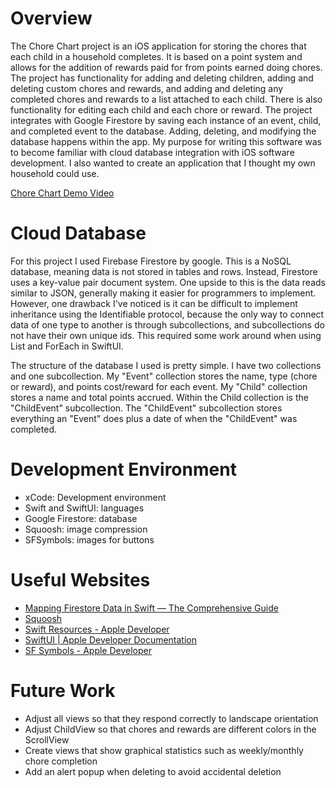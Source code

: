# Overview

The Chore Chart project is an iOS application for storing the chores that each child in a household completes. It is based on a point system and allows for the addition of rewards paid for from points earned doing chores. The project has functionality for adding and deleting children, adding and deleting custom chores and rewards, and adding and deleting any completed chores and rewards to a list attached to each child. There is also functionality for editing each child and each chore or reward. The project integrates with Google Firestore by saving each instance of an event, child, and completed event to the database. Adding, deleting, and modifying the database happens within the app. My purpose for writing this software was to become familiar with cloud database integration with iOS software development. I also wanted to create an application that I thought my own household could use.

[Chore Chart Demo Video](https://youtu.be/oMUB2KnIjTg)

# Cloud Database

For this project I used Firebase Firestore by google. This is a NoSQL database, meaning data is not stored in tables and rows. Instead, Firestore uses a key-value pair document system. One upside to this is the data reads similar to JSON, generally making it easier for programmers to implement. However, one drawback I've noticed is it can be difficult to implement inheritance using the Identifiable protocol, because the only way to connect data of one type to another is through subcollections, and subcollections do not have their own unique ids. This required some work around when using List and ForEach in SwiftUI.

The structure of the database I used is pretty simple. I have two collections and one subcollection. My "Event" collection stores the name, type (chore or reward), and points cost/reward for each event. My "Child" collection stores a name and total points accrued. Within the Child collection is the "ChildEvent" subcollection. The "ChildEvent" subcollection stores everything an "Event" does plus a date of when the "ChildEvent" was completed.

# Development Environment

- xCode: Development environment
- Swift and SwiftUI: languages
- Google Firestore: database
- Squoosh: image compression
- SFSymbols: images for buttons

# Useful Websites

- [Mapping Firestore Data in Swift — The Comprehensive Guide](https://medium.com/firebase-developers/mapping-firestore-data-in-swift-the-comprehensive-guide-36ad05fb8109)
- [Squoosh](https://squoosh.app)
- [Swift Resources - Apple Developer](https://developer.apple.com/swift/resources/)
- [SwiftUI | Apple Developer Documentation](https://developer.apple.com/documentation/swiftui/)
- [SF Symbols - Apple Developer](https://developer.apple.com/sf-symbols/)

# Future Work

- Adjust all views so that they respond correctly to landscape orientation
- Adjust ChildView so that chores and rewards are different colors in the ScrollView
- Create views that show graphical statistics such as weekly/monthly chore completion
- Add an alert popup when deleting to avoid accidental deletion
